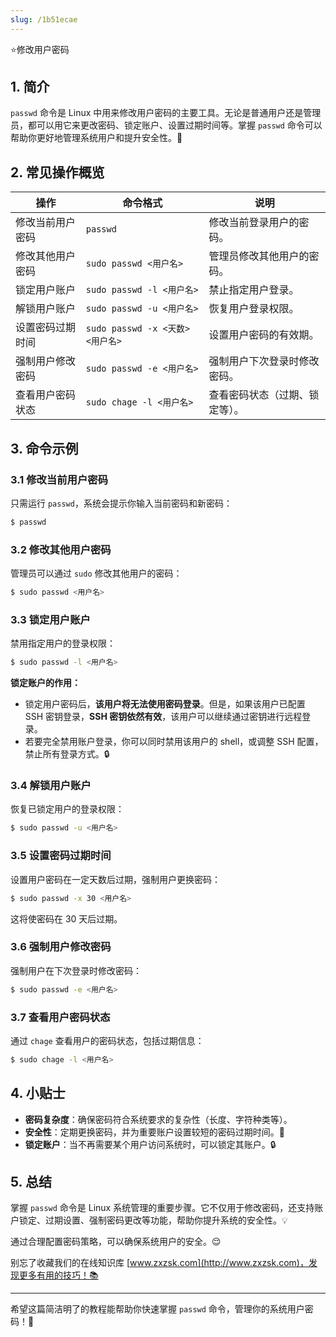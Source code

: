 ```yaml
---
slug: /1b51ecae
---
```

⭐修改用户密码

## 1. 简介

`passwd` 命令是 Linux 中用来修改用户密码的主要工具。无论是普通用户还是管理员，都可以用它来更改密码、锁定账户、设置过期时间等。掌握 `passwd` 命令可以帮助你更好地管理系统用户和提升安全性。🔑

## 2. 常见操作概览

| 操作               | 命令格式                                  | 说明                          |
|--------------------|-----------------------------------------|-------------------------------|
| 修改当前用户密码     | `passwd`                                | 修改当前登录用户的密码。       |
| 修改其他用户密码     | `sudo passwd <用户名>`                  | 管理员修改其他用户的密码。     |
| 锁定用户账户         | `sudo passwd -l <用户名>`               | 禁止指定用户登录。             |
| 解锁用户账户         | `sudo passwd -u <用户名>`               | 恢复用户登录权限。             |
| 设置密码过期时间     | `sudo passwd -x <天数> <用户名>`        | 设置用户密码的有效期。         |
| 强制用户修改密码     | `sudo passwd -e <用户名>`               | 强制用户下次登录时修改密码。   |
| 查看用户密码状态     | `sudo chage -l <用户名>`                | 查看密码状态（过期、锁定等）。 |

## 3. 命令示例

### 3.1 修改当前用户密码

只需运行 `passwd`，系统会提示你输入当前密码和新密码：

```bash
$ passwd
```

### 3.2 修改其他用户密码

管理员可以通过 `sudo` 修改其他用户的密码：

```bash
$ sudo passwd <用户名>
```

### 3.3 锁定用户账户

禁用指定用户的登录权限：

```bash
$ sudo passwd -l <用户名>
```

**锁定账户的作用：**
- 锁定用户密码后，**该用户将无法使用密码登录**。但是，如果该用户已配置 SSH 密钥登录，**SSH 密钥依然有效**，该用户可以继续通过密钥进行远程登录。
- 若要完全禁用账户登录，你可以同时禁用该用户的 shell，或调整 SSH 配置，禁止所有登录方式。🔒

### 3.4 解锁用户账户

恢复已锁定用户的登录权限：

```bash
$ sudo passwd -u <用户名>
```

### 3.5 设置密码过期时间

设置用户密码在一定天数后过期，强制用户更换密码：

```bash
$ sudo passwd -x 30 <用户名>
```

这将使密码在 30 天后过期。

### 3.6 强制用户修改密码

强制用户在下次登录时修改密码：

```bash
$ sudo passwd -e <用户名>
```

### 3.7 查看用户密码状态

通过 `chage` 查看用户的密码状态，包括过期信息：

```bash
$ sudo chage -l <用户名>
```

## 4. 小贴士

- **密码复杂度**：确保密码符合系统要求的复杂性（长度、字符种类等）。
- **安全性**：定期更换密码，并为重要账户设置较短的密码过期时间。🔄
- **锁定账户**：当不再需要某个用户访问系统时，可以锁定其账户。🔒

## 5. 总结

掌握 `passwd` 命令是 Linux 系统管理的重要步骤。它不仅用于修改密码，还支持账户锁定、过期设置、强制密码更改等功能，帮助你提升系统的安全性。💡

通过合理配置密码策略，可以确保系统用户的安全。😌

别忘了收藏我们的在线知识库 [www.zxzsk.com](http://www.zxzsk.com)，发现更多有用的技巧！📚

---

希望这篇简洁明了的教程能帮助你快速掌握 `passwd` 命令，管理你的系统用户密码！🎉

